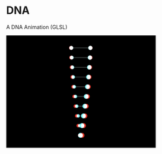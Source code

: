 # DNA

A DNA Animation (GLSL)

<img src="https://github.com/HaijianLiu/dna-glsl/blob/master/DNA%402x.gif" width="400">
